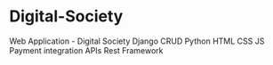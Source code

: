 # Digital-Society
Web Application - Digital Society
Django CRUD
Python
HTML
CSS
JS
Payment integration
APIs
Rest Framework
